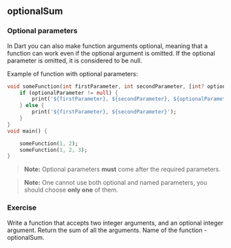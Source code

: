 ## optionalSum

### Optional parameters

In Dart you can also make function arguments optional, meaning that a function can work even if the optional argument is omitted. If the optional parameter is omitted, it is considered to be null.

Example of function with optional parameters:

```dart
void someFunction(int firstParameter, int secondParameter, [int? optionalParameter]) {
	if (optionalParameter != null) {
		print('${firstParameter}, ${secondParameter}, ${optionalParameter}');
	} else {
		print('${firstParameter}, ${secondParameter}');
	}
}
void main() {

	someFunction(1, 2);
	someFunction(1, 2, 3);
}
```

> **Note:** Optional parameters **must** come after the required parameters.

> **Note:** One cannot use both optional and named parameters, you should choose **only one** of them.

### **Exercise**

Write a function that accepts two integer arguments, and an optional integer argument. Return the sum of all the arguments. Name of the function - optionalSum.

